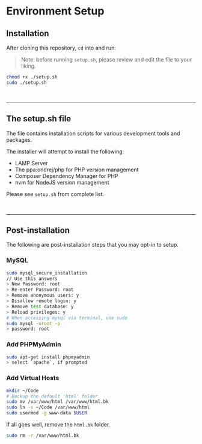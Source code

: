 # Environment Setup

## Installation

After cloning this repository, `cd` into and run:

> Note: before running `setup.sh`, please review and edit the file to your liking.

```bash
chmod +x ./setup.sh
sudo ./setup.sh
```

<br>

---

## The setup.sh file

The file contains installation scripts for various development tools and packages.

The installer will attempt to install the following:

- LAMP Server
- The ppa:ondrej/php for PHP version management
- Composer Dependency Manager for PHP
- nvm for NodeJS version management

Please see `setup.sh` from complete list.

<br>

---

## Post-installation

The following are post-installation steps that you may opt-in to setup.

### MySQL
```bash
sudo mysql_secure_installation
// Use this answers
> New Password: root
> Re-enter Password: root
> Remove anonymous users: y
> Disallow remote login: y
> Remove test database: y
> Reload privileges: y
# When accessing mysql via terminal, use sudo
sudo mysql -uroot -p
> password: root
```

### Add PHPMyAdmin
```bash
sudo apt-get install phpmyadmin
> select `apache`, if prompted
```

### Add Virtual Hosts
```bash
mkdir ~/Code
# Backup the default 'html' folder
sudo mv /var/www/html /var/www/html.bk
sudo ln -s ~/Code /var/www/html
sudo usermod -g www-data $USER
```

If all goes well, remove the `html.bk` folder.

```bash
sudo rm -r /var/www/html.bk
```
